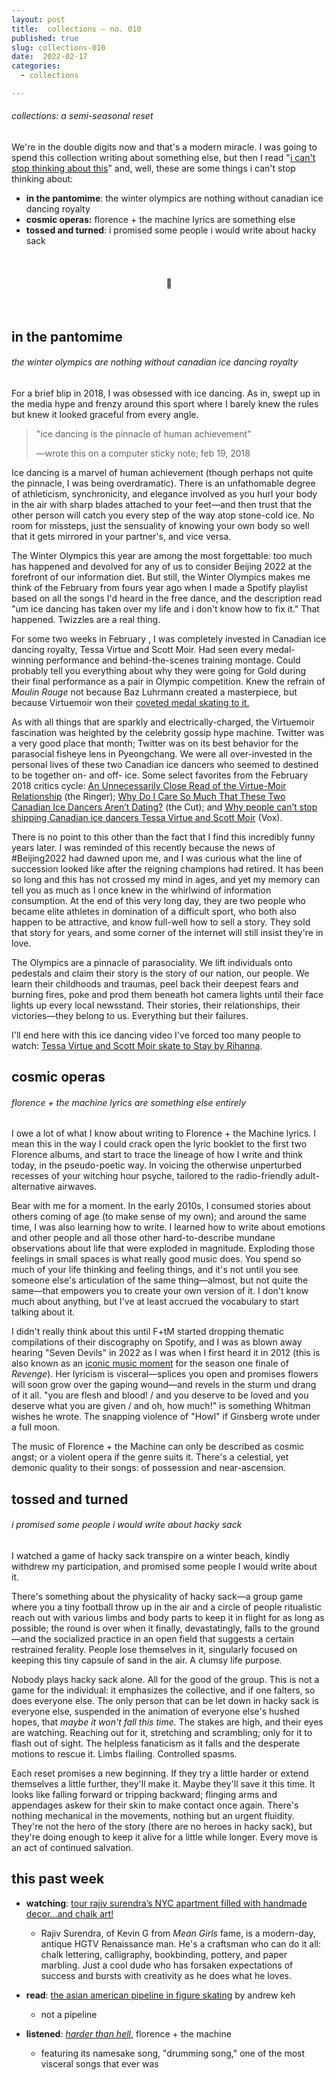 ```yaml
---
layout: post
title:  collections — no. 010
published: true
slug: collections-010
date:  2022-02-17
categories:
  - collections

---
```


###### collections: a semi-seasonal reset

We're in the double digits now and that's a modern miracle. I was going to spend this collection writing about something else, but then I read "[i can't stop thinking about this](https://www.newyorker.com/culture/infinite-scroll/i-cant-stop-thinking-about-this)" and, well, these are some things i can't stop thinking about: 

- **in the pantomime**: the winter olympics are nothing without canadian ice dancing royalty
- **cosmic operas:** florence + the machine lyrics are something else
- **tossed and turned**: i promised some people i would write about hacky sack

<br />

<h4 style="text-align:center">💌</h4>

<!--more-->

<br/>

## in the pantomime

###### the winter olympics are nothing without canadian ice dancing royalty

For a brief blip in 2018, I was obsessed with ice dancing. As in, swept up in the media hype and frenzy around this sport where I barely knew the rules but knew it looked graceful from every angle.

> "ice dancing is the pinnacle of human achievement"
>
> —wrote this on a computer sticky note; feb 19, 2018

Ice dancing is a marvel of human achievement (though perhaps not quite the pinnacle, I was being overdramatic). There is an unfathomable degree of athleticism, synchronicity, and elegance involved as you hurl your body in the air with sharp blades attached to your feet—and then trust that the other person will catch you every step of the way atop stone-cold ice. No room for missteps, just the sensuality of knowing your own body so well that it gets mirrored in your partner's, and vice versa. 

The Winter Olympics this year are among the most forgettable: too much has happened and devolved for any of us to consider Beijing 2022 at the forefront of our information diet. But still, the Winter Olympics makes me think of the February from fours year ago when I made a Spotify playlist based on all the songs I'd heard in the free dance, and the description read "um ice dancing has taken over my life and i don't know how to fix it." That happened. Twizzles are a real thing. 

For some two weeks in February , I was completely invested in Canadian ice dancing royalty, Tessa Virtue and Scott Moir. Had seen every medal-winning performance and behind-the-scenes training montage. Could probably tell you everything about why they were going for Gold during their final performance as a pair in Olympic competition. Knew the refrain of *Moulin Rouge* not because Baz Luhrmann created a masterpiece, but because Virtuemoir won their [coveted medal skating to it.](https://www.youtube.com/watch?v=wOEKdWrtz6U&t=55s)

As with all things that are sparkly and electrically-charged, the Virtuemoir fascination was heighted by the celebrity gossip hype machine. Twitter was a very good place that month; Twitter was on its best behavior for the parasocial fisheye lens in Pyeongchang. We were all over-invested in the personal lives of these two Canadian ice dancers who seemed to destined to be together on- and off- ice. Some select favorites from the February 2018 critics cycle: [An Unnecessarily Close Read of the Virtue-Moir Relationship](https://www.theringer.com/olympics/2018/2/19/17021330/tessa-virtue-scott-moir-relationship-winter-olympics) (the Ringer); [Why Do I Care So Much That These Two Canadian Ice Dancers Aren’t Dating?](https://www.thecut.com/2018/02/are-tessa-virtue-and-scott-moir-dating-olympics-2018.html) (the Cut); and [Why people can’t stop shipping Canadian ice dancers Tessa Virtue and Scott Moir](https://www.vox.com/culture/2018/2/22/17035136/ice-dancing-relationships-tessa-virtue-scott-moir-dating) (Vox). 

There is no point to this other than the fact that I find this incredibly funny years later. I was reminded of this recently because the news of #Beijing2022 had dawned upon me, and I was curious what the line of succession looked like after the reigning champions had retired. It has been so long and this has not crossed my mind in ages, and yet my memory can tell you as much as I once knew in the whirlwind of information consumption.  At the end of this very long day, they are two people who became elite athletes in domination of a difficult sport, who both also happen to be attractive, and know full-well how to sell a story. They sold that story for years, and some corner of the internet will still insist they're in love.

The Olympics are a pinnacle of parasociality. We lift individuals onto pedestals and claim their story is the story of our nation, our people. We learn their childhoods and traumas, peel back their deepest fears and burning fires, poke and prod them beneath hot camera lights until their face lights up every local newsstand. Their stories, their relationships, their victories—they belong to us. Everything but their failures. 

I'll end here with this ice dancing video I've forced too many people to watch: [Tessa Virtue and Scott Moir skate to Stay by Rihanna](https://www.youtube.com/watch?v=eysNtspIDWs).  



## cosmic operas

###### florence + the machine lyrics are something else entirely

I owe a lot of what I know about writing to Florence + the Machine lyrics. I mean this in the way I could crack open the lyric booklet to the first two Florence albums, and start to trace the lineage of how I write and think today, in the pseudo-poetic way. In voicing the otherwise unperturbed recesses of your witching hour psyche, tailored to the radio-friendly adult-alternative airwaves.

Bear with me for a moment. In the early 2010s, I consumed stories about others coming of age (to make sense of my own); and around the same time, I was also learning how to write. I learned how to write about emotions and other people and all those other hard-to-describe mundane observations about life that were exploded in magnitude. Exploding those feelings in small spaces is what really good music does. You spend so much of your life thinking and feeling things, and it's not until you see someone else's articulation of the same thing—almost, but not quite the same—that empowers you to create your own version of it. I don't know much about anything, but I've at least accrued the vocabulary to start talking about it.

I didn't really think about this until F+tM started dropping thematic compilations of their discography on Spotify, and I was as blown away hearing "Seven Devils" in 2022 as I was when I first heard it in 2012 (this is also known as an [iconic music moment](https://www.youtube.com/watch?v=Qmt6l8TwJ8w) for the season one finale of *Revenge*). Her lyricism is visceral—splices you open and promises flowers will soon grow over the gaping wound—and revels in the sturm und drang of it all. "you are flesh and blood! / and you deserve to be loved and you deserve what you are given / and oh, how much!" is something Whitman wishes he wrote. The snapping violence of "Howl" if Ginsberg wrote under a full moon. 

The music of Florence + the Machine can only be described as cosmic angst; or a violent opera if the genre suits it. There's a celestial, yet demonic quality to their songs: of possession and near-ascension. 





## tossed and turned

######  i promised some people i would write about hacky sack

I watched a game of hacky sack transpire on a winter beach, kindly withdrew my participation, and promised some people I would write about it.

There's something about the physicality of hacky sack—a group game where you a tiny football throw up in the air and a circle of people ritualistic reach out with various limbs and body parts to keep it in flight for as long as possible; the round is over when it finally, devastatingly, falls to the ground—and the socialized practice in an open field that suggests a certain restrained ferality. People lose themselves in it, singularly focused on keeping this tiny capsule of sand in the air. A clumsy life purpose.

Nobody plays hacky sack alone. All for the good of the group. This is not a game for the individual: it emphasizes the collective, and if one falters, so does everyone else. The only person that can be let down in hacky sack is everyone else, suspended in the animation of everyone else's hushed hopes, that *maybe it won't fall this time.* The stakes are high, and their eyes are watching. Reaching out for it, stretching and scrambling; only for it to flash out of sight. The helpless fanaticism as it falls and the desperate motions to rescue it. Limbs flailing. Controlled spasms.

Each reset promises a new beginning. If they try a little harder or extend themselves a little further, they'll make it. Maybe they'll save it this time. It looks like falling forward or tripping backward; flinging arms and appendages askew for their skin to make contact once again. There's nothing mechanical in the movements, nothing but an urgent fluidity. They're not the hero of the story (there are no heroes in hacky sack), but they're doing enough to keep it alive for a little while longer. Every move is an act of continued salvation.





## this past week

- **watching**: [tour rajiv surendra’s NYC apartment filled with handmade decor...and chalk art!](https://youtu.be/7Uo2nomf4I0) 
  - Rajiv Surendra, of Kevin G from *Mean Girls* fame, is a modern-day, antique HGTV Renaissance man. He's a craftsman who can do it all: chalk lettering, calligraphy, bookbinding, pottery, and paper marbling. Just a cool dude who has forsaken expectations of success and bursts with creativity as he does what he loves. 
- **read**: [the asian american pipeline in figure skating](https://www.nytimes.com/2022/02/08/sports/olympics/figure-skating-chen-asian-americans.html) by andrew keh
  - not a pipeline

- **listened**: [*harder than hell*](https://open.spotify.com/album/4X9nSf8xmYbemrz2IAXFgY?si=dbcGwb2kQWKDOteu7bzvMg), florence + the machine
  - featuring its namesake song, "drumming song," one of the most visceral songs that ever was

<br />
